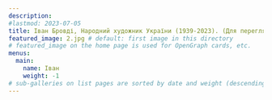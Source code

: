 ```yaml
---
description: 
#lastmod: 2023-07-05
title: Іван Бровді, Народний художник України (1939-2023). (Для перегляду галереї натискайте на фото)
featured_image: 2.jpg # default: first image in this directory
# featured_image on the home page is used for OpenGraph cards, etc.
menus:
  main:
    name: Іван
    weight: -1
# sub-galleries on list pages are sorted by date and weight (descending)
---
```

